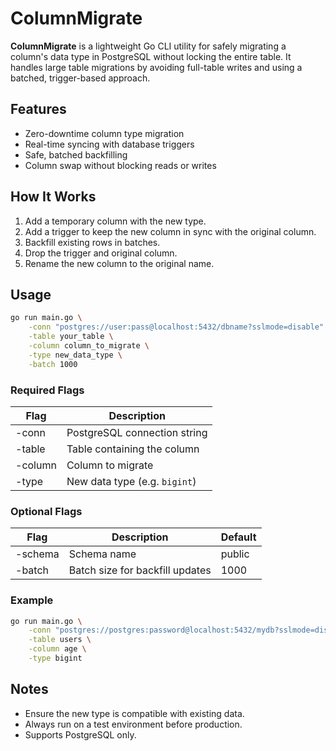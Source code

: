 # ColumnMigrate

**ColumnMigrate** is a lightweight Go CLI utility for safely migrating a column's data type in PostgreSQL without locking the entire table. It handles large table migrations by avoiding full-table writes and using a batched, trigger-based approach.

## Features

- Zero-downtime column type migration
- Real-time syncing with database triggers
- Safe, batched backfilling
- Column swap without blocking reads or writes

## How It Works

1. Add a temporary column with the new type.
2. Add a trigger to keep the new column in sync with the original column.
3. Backfill existing rows in batches.
4. Drop the trigger and original column.
5. Rename the new column to the original name.

## Usage

```bash
go run main.go \
    -conn "postgres://user:pass@localhost:5432/dbname?sslmode=disable" \
    -table your_table \
    -column column_to_migrate \
    -type new_data_type \
    -batch 1000
```

### Required Flags

| Flag    | Description                        |
|---------|------------------------------------|
| -conn   | PostgreSQL connection string       |
| -table  | Table containing the column        |
| -column | Column to migrate                  |
| -type   | New data type (e.g. `bigint`)      |

### Optional Flags

| Flag    | Description                        | Default |
|---------|------------------------------------|---------|
| -schema | Schema name                        | public  |
| -batch  | Batch size for backfill updates    | 1000    |

### Example

```bash
go run main.go \
    -conn "postgres://postgres:password@localhost:5432/mydb?sslmode=disable" \
    -table users \
    -column age \
    -type bigint
```

## Notes

- Ensure the new type is compatible with existing data.
- Always run on a test environment before production.
- Supports PostgreSQL only.
